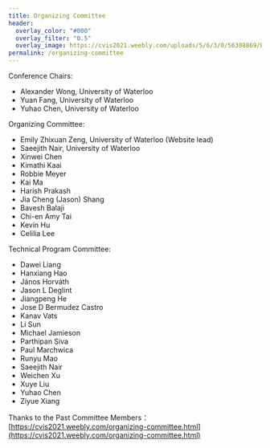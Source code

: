 ```yaml
---
title: Organizing Committee
header:
  overlay_color: "#000"
  overlay_filter: "0.5"
  overlay_image: https://cvis2021.weebly.com/uploads/5/6/3/0/56308869/background-images/236520036.jpg
permalink: /organizing-committee
---
```


Conference Chairs:

- Alexander Wong, University of Waterloo
- Yuan Fang, University of Waterloo
- Yuhao Chen, University of Waterloo
                              
Organizing Committee:
- Emily Zhixuan Zeng, University of Waterloo (Website lead)
- Saeejith Nair, University of Waterloo
- Xinwei Chen
- Kimathi Kaai
- Robbie Meyer
- Kai Ma
- Harish Prakash
- Jia Cheng (Jason) Shang
- Bavesh Balaji
- Chi-en Amy Tai
- Kevin Hu
- Celilia Lee



Technical Program Committee:
- Dawei		Liang		
- Hanxiang		Hao	
- János		Horváth		
- Jason	L	Deglint		
- Jiangpeng		He	
- Jose	D	Bermudez Castro	
- Kanav		Vats		
- Li		Sun		
- Michael		Jamieson	
- Parthipan		Siva	
- Paul		Marchwica	
- Runyu		Mao		
- Saeejith		Nair	
- Weichen		Xu		
- Xuye		Liu		
- Yuhao		Chen		
- Ziyue		Xiang		
                  
Thanks to the Past Committee Members：                         
[https://cvis2021.weebly.com/organizing-committee.html](https://cvis2021.weebly.com/organizing-committee.html)
